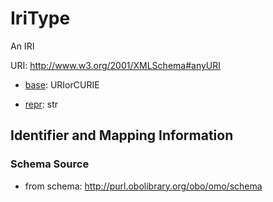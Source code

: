 # IriType

An IRI

URI: http://www.w3.org/2001/XMLSchema#anyURI

* [base](https://w3id.org/linkml/base): URIorCURIE


* [repr](https://w3id.org/linkml/repr): str




## Identifier and Mapping Information







### Schema Source


* from schema: http://purl.obolibrary.org/obo/omo/schema



